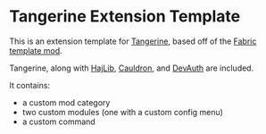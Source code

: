 # Tangerine Extension Template

This is an extension template for [Tangerine](https://github.com/n2pm/tangerine), based off of the [Fabric template mod](https://fabricmc.net/develop/template).

Tangerine, along with [HajLib](https://github.com/n2pm/hajlib), [Cauldron](https://gitlab.com/adryd/cauldron), and [DevAuth](https://github.com/DJtheRedstoner/DevAuth) are included.

It contains:

- a custom mod category
- two custom modules (one with a custom config menu)
- a custom command
